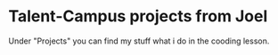 # Talent-Campus projects from Joel

Under "Projects" you can find my stuff what i do in the cooding lesson.
